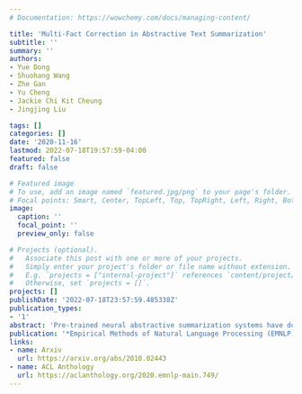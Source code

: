 ```yaml
---
# Documentation: https://wowchemy.com/docs/managing-content/

title: 'Multi-Fact Correction in Abstractive Text Summarization'
subtitle: ''
summary: ''
authors:
- Yue Dong
- Shuohang Wang
- Zhe Gan
- Yu Cheng
- Jackie Chi Kit Cheung
- Jingjing Liu

tags: []
categories: []
date: '2020-11-16'
lastmod: 2022-07-18T19:57:59-04:00
featured: false
draft: false

# Featured image
# To use, add an image named `featured.jpg/png` to your page's folder.
# Focal points: Smart, Center, TopLeft, Top, TopRight, Left, Right, BottomLeft, Bottom, BottomRight.
image:
  caption: ''
  focal_point: ''
  preview_only: false

# Projects (optional).
#   Associate this post with one or more of your projects.
#   Simply enter your project's folder or file name without extension.
#   E.g. `projects = ["internal-project"]` references `content/project/deep-learning/index.md`.
#   Otherwise, set `projects = []`.
projects: []
publishDate: '2022-07-18T23:57:59.485338Z'
publication_types:
- '1'
abstract: 'Pre-trained neural abstractive summarization systems have dominated extractive strategies on news summarization performance, at least in terms of ROUGE. However, system-generated abstractive summaries often face the pitfall of factual inconsistency: generating incorrect facts with respect to the source text. To address this challenge, we propose Span-Fact, a suite of two factual correction models that leverages knowledge learned from question answering models to make corrections in system-generated summaries via span selection. Our models employ single or multi-masking strategies to either iteratively or auto-regressively replace entities in order to ensure semantic consistency w.r.t. the source text, while retaining the syntactic structure of summaries generated by abstractive summarization models. Experiments show that our models significantly boost the factual consistency of system-generated summaries without sacrificing summary quality in terms of both automatic metrics and human evaluation.'
publication: '*Empirical Methods of Natural Language Processing (EMNLP)*'
links:
- name: Arxiv
  url: https://arxiv.org/abs/2010.02443
- name: ACL Anthology
  url: https://aclanthology.org/2020.emnlp-main.749/
---
```

